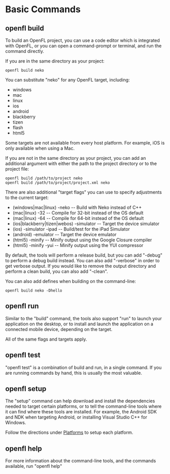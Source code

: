 # Basic Commands

## openfl build

To build an OpenFL project, you can use a code editor which is integrated with OpenFL, or you can open a command-prompt or terminal, and run the command directly.

If you are in the same directory as your project:

    openfl build neko

You can substitute "neko" for any OpenFL target, including:

 * windows
 * mac
 * linux
 * ios
 * android
 * blackberry
 * tizen
 * flash
 * html5

Some targets are not available from every host platform. For example, iOS is only available when using a Mac.

If you are not in the same directory as your project, you can add an additional argument with either the path to the project directory or to the project file:

    openfl build /path/to/project neko
    openfl build /path/to/project/project.xml neko

There are also additional "target flags" you can use to specify adjustments to the current target:

 * (windows|mac|linux) -neko -- Build with Neko instead of C++
 * (mac|linux) -32 -- Compile for 32-bit instead of the OS default
 * (mac|linux) -64 -- Compile for 64-bit instead of the OS default
 * (ios|blackberry|tizen|webos) -simulator -- Target the device simulator
 * (ios) -simulator -ipad -- Build/test for the iPad Simulator
 * (android) -emulator -- Target the device emulator
 * (html5) -minify -- Minify output using the Google Closure compiler
 * (html5) -minify -yui -- Minify output using the YUI compressor

By default, the tools will perform a release build, but you can add "-debug" to perform a debug build instead. You can also add "-verbose" in order to get verbose output. If you would like to remove the output directory and perform a clean build, you can also add "-clean".

You can also add defines when building on the command-line:

    openfl build neko -Dhello

## openfl run

Similar to the "build" command, the tools also support "run" to launch your application on the desktop, or to install and launch the application on a connected mobile device, depending on the target.

All of the same flags and targets apply.

## openfl test

"openfl test" is a combination of build and run, in a single command. If you are running commands by hand, this is usually the most valuable.

## openfl setup

The "setup" command can help download and install the dependencies needed to target certain platforms, or to tell the command-line tools where it can find where these tools are installed. For example, the Android SDK and NDK when targeting Android, or installing Visual Studio C++ for Windows.

Follow the directions under [Platforms](advanced_setup/platforms/README.md) to setup each platform.

## openfl help

For more information about the command-line tools, and the commands available, run "openfl help"

